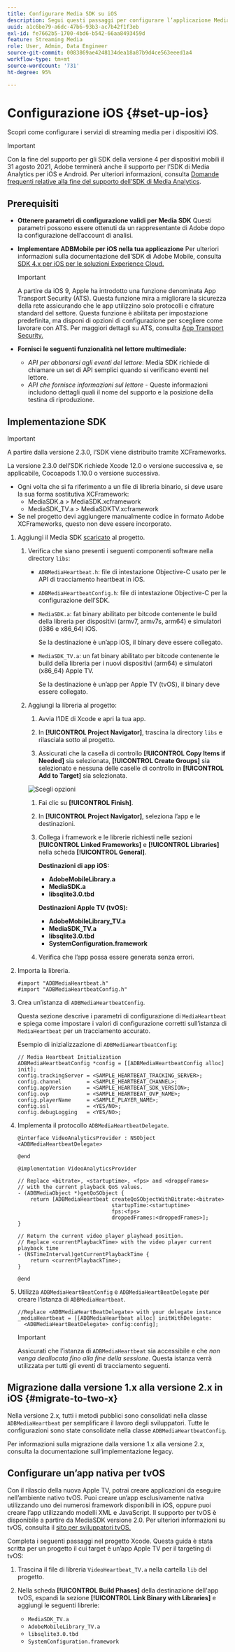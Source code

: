 ```yaml
---
title: Configurare Media SDK su iOS
description: Segui questi passaggi per configurare l’applicazione Media SDK su iOS.
uuid: a1c6be79-a6dc-47b6-93b3-ac7b42f1f3eb
exl-id: fe7662b5-1700-4bd6-b542-66aa8493459d
feature: Streaming Media
role: User, Admin, Data Engineer
source-git-commit: 0083869ae4248134dea18a87b9d4ce563eeed1a4
workflow-type: tm+mt
source-wordcount: '731'
ht-degree: 95%

---
```


# Configurazione iOS {#set-up-ios}

Scopri come configurare i servizi di streaming media per i dispositivi iOS.

>[!IMPORTANT]
>
>Con la fine del supporto per gli SDK della versione 4 per dispositivi mobili il 31 agosto 2021, Adobe terminerà anche il supporto per l’SDK di Media Analytics per iOS e Android.  Per ulteriori informazioni, consulta [Domande frequenti relative alla fine del supporto dell’SDK di Media Analytics](/help/additional-resources/end-of-support-faqs.md).

## Prerequisiti 

* **Ottenere parametri di configurazione validi per Media SDK**
Questi parametri possono essere ottenuti da un rappresentante di Adobe dopo la configurazione dell’account di analisi.
* **Implementare ADBMobile per iOS nella tua applicazione**
Per ulteriori informazioni sulla documentazione dell’SDK di Adobe Mobile, consulta [SDK 4.x per iOS per le soluzioni Experience Cloud.](https://experienceleague.adobe.com/docs/mobile-services/ios/overview.html?lang=it)

  >[!IMPORTANT]
  >
  >A partire da iOS 9, Apple ha introdotto una funzione denominata App Transport Security (ATS). Questa funzione mira a migliorare la sicurezza della rete assicurando che le app utilizzino solo protocolli e cifrature standard del settore. Questa funzione è abilitata per impostazione predefinita, ma disponi di opzioni di configurazione per scegliere come lavorare con ATS. Per maggiori dettagli su ATS, consulta [App Transport Security.](https://experienceleague.adobe.com/docs/mobile-services/ios/config-ios/app-transport-security.html?lang=it)

* **Fornisci le seguenti funzionalità nel lettore multimediale:**

   * _API per abbonarsi agli eventi del lettore_: Media SDK richiede di chiamare un set di API semplici quando si verificano eventi nel lettore.
   * _API che fornisce informazioni sul lettore_ - Queste informazioni includono dettagli quali il nome del supporto e la posizione della testina di riproduzione.

## Implementazione SDK

>[!IMPORTANT]
>
>A partire dalla versione 2.3.0, l’SDK viene distribuito tramite XCFrameworks.
>
>La versione 2.3.0 dell’SDK richiede Xcode 12.0 o versione successiva e, se applicabile, Cocoapods 1.10.0 o versione successiva.

* Ogni volta che si fa riferimento a un file di libreria binario, si deve usare la sua forma sostitutiva XCFramework:
   * MediaSDK.a > MediaSDK.xcframework
   * MediaSDK_TV.a > MediaSDKTV.xcframework
* Se nel progetto devi aggiungere manualmente codice in formato Adobe XCFrameworks, questo non deve essere incorporato.

1. Aggiungi il Media SDK [scaricato](/help/getting-started/download-sdks.md) al progetto.

   1. Verifica che siano presenti i seguenti componenti software nella directory `libs`:

      * `ADBMediaHeartbeat.h`: file di intestazione Objective-C usato per le API di tracciamento heartbeat in iOS.
      * `ADBMediaHeartbeatConfig.h`: file di intestazione Objective-C per la configurazione dell’SDK.
      * `MediaSDK.a`: fat binary abilitato per bitcode contenente le build della libreria per dispositivi (armv7, armv7s, arm64) e simulatori (i386 e x86_64) iOS.

        Se la destinazione è un’app iOS, il binary deve essere collegato.

      * `MediaSDK_TV.a`: un fat binary abilitato per bitcode contenente le build della libreria per i nuovi dispositivi (arm64) e simulatori (x86_64) Apple TV.

        Se la destinazione è un’app per Apple TV (tvOS), il binary deve essere collegato.

   1. Aggiungi la libreria al progetto:

      1. Avvia l’IDE di Xcode e apri la tua app.
      1. In **[!UICONTROL Project Navigator]**, trascina la directory `libs` e rilasciala sotto al progetto.

      1. Assicurati che la casella di controllo **[!UICONTROL Copy Items if Needed]** sia selezionata, **[!UICONTROL Create Groups]** sia selezionato e nessuna delle caselle di controllo in **[!UICONTROL Add to Target]** sia selezionata.

      ![Scegli opzioni](assets/choose-options_ios.png)

      1. Fai clic su **[!UICONTROL Finish]**.
      1. In **[!UICONTROL Project Navigator]**, seleziona l’app e le destinazioni.
      1. Collega i framework e le librerie richiesti nelle sezioni **[!UICONTROL Linked Frameworks]** e **[!UICONTROL Libraries]** nella scheda **[!UICONTROL General]**.

         **Destinazioni di app iOS:**

         * **AdobeMobileLibrary.a**
         * **MediaSDK.a**
         * **libsqlite3.0.tbd**

         **Destinazioni Apple TV (tvOS):**

         * **AdobeMobileLibrary_TV.a**
         * **MediaSDK_TV.a**
         * **libsqlite3.0.tbd**
         * **SystemConfiguration.framework**

      1. Verifica che l’app possa essere generata senza errori.

1. Importa la libreria.

   ```
   #import "ADBMediaHeartbeat.h"
   #import "ADBMediaHeartbeatConfig.h"
   ```

1. Crea un’istanza di `ADBMediaHeartbeatConfig`.

   Questa sezione descrive i parametri di configurazione di `MediaHeartbeat` e spiega come impostare i valori di configurazione corretti sull’istanza di `MediaHeartbeat` per un tracciamento accurato.

   Esempio di inizializzazione di `ADBMediaHeartbeatConfig`:

   ```
   // Media Heartbeat Initialization
   ADBMediaHeartbeatConfig *config = [[ADBMediaHeartbeatConfig alloc] init];
   config.trackingServer = <SAMPLE_HEARTBEAT_TRACKING_SERVER>;
   config.channel        = <SAMPLE_HEARTBEAT_CHANNEL>;
   config.appVersion     = <SAMPLE_HEARTBEAT_SDK_VERSION>;
   config.ovp            = <SAMPLE_HEARTBEAT_OVP_NAME>;
   config.playerName     = <SAMPLE_PLAYER_NAME>;
   config.ssl            = <YES/NO>;
   config.debugLogging   = <YES/NO>;
   ```

1. Implementa il protocollo `ADBMediaHeartbeatDelegate`.

   ```
   @interface VideoAnalyticsProvider : NSObject <ADBMediaHeartbeatDelegate>
   
   @end
   
   @implementation VideoAnalyticsProvider
   
   // Replace <bitrate>, <startuptime>, <fps> and <droppeFrames>  
   // with the current playback QoS values.
   - (ADBMediaObject *)getQoSObject {
       return [ADBMediaHeartbeat createQoSObjectWithBitrate:<bitrate>  
                                 startupTime:<startuptime>   
                                 fps:<fps>  
                                 droppedFrames:<droppedFrames>];
   }
   
   // Return the current video player playhead position.
   // Replace <currentPlaybackTime> with the video player current playback time
   - (NSTimeInterval)getCurrentPlaybackTime {
       return <currentPlaybackTime>;
   }
   
   @end
   ```

1. Utilizza `ADBMediaHeartBeatConfig` e `ADBMediaHeartBeatDelegate` per creare l’istanza di `ADBMediaHeartbeat`.

   ```
   //Replace <ADBMediaHeartBeatDelegate> with your delegate instance
   _mediaHeartbeat = [[ADBMediaHeartbeat alloc] initWithDelegate:
     <ADBMediaHeartBeatDelegate> config:config];
   ```

   >[!IMPORTANT]
   >
   >Assicurati che l’istanza di `ADBMediaHeartbeat` sia accessibile e che *non venga deallocata fino alla fine della sessione*. Questa istanza verrà utilizzata per tutti gli eventi di tracciamento seguenti.

## Migrazione dalla versione 1.x alla versione 2.x in iOS {#migrate-to-two-x}

Nella versione 2.x, tutti i metodi pubblici sono consolidati nella classe `ADBMediaHeartbeat` per semplificare il lavoro degli sviluppatori. Tutte le configurazioni sono state consolidate nella classe `ADBMediaHeartbeatConfig`.

Per informazioni sulla migrazione dalla versione 1.x alla versione 2.x, consulta la documentazione sull’implementazione legacy.

## Configurare un’app nativa per tvOS

Con il rilascio della nuova Apple TV, potrai creare applicazioni da eseguire nell’ambiente nativo tvOS. Puoi creare un’app esclusivamente nativa utilizzando uno dei numerosi framework disponibili in iOS, oppure puoi creare l’app utilizzando modelli XML e JavaScript. Il supporto per tvOS è disponibile a partire da MediaSDK versione 2.0. Per ulteriori informazioni su tvOS, consulta il [sito per sviluppatori tvOS.](https://developer.apple.com/tvos/)

Completa i seguenti passaggi nel progetto Xcode. Questa guida è stata scritta per un progetto il cui target è un’app Apple TV per il targeting di tvOS:

1. Trascina il file di libreria `VideoHeartbeat_TV.a` nella cartella `lib` del progetto.

1. Nella scheda **[!UICONTROL Build Phases]** della destinazione dell&#39;app tvOS, espandi la sezione **[!UICONTROL Link Binary with Libraries]** e aggiungi le seguenti librerie:

   * `MediaSDK_TV.a`
   * `AdobeMobileLibrary_TV.a`
   * `libsqlite3.0.tbd`
   * `SystemConfiguration.framework`
